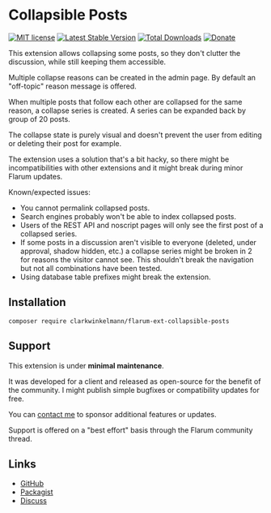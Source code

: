 # Collapsible Posts

[![MIT license](https://img.shields.io/badge/license-MIT-blue.svg)](https://github.com/clarkwinkelmann/flarum-ext-collapsible-posts/blob/master/LICENSE.md) [![Latest Stable Version](https://img.shields.io/packagist/v/clarkwinkelmann/flarum-ext-collapsible-posts.svg)](https://packagist.org/packages/clarkwinkelmann/flarum-ext-collapsible-posts) [![Total Downloads](https://img.shields.io/packagist/dt/clarkwinkelmann/flarum-ext-collapsible-posts.svg)](https://packagist.org/packages/clarkwinkelmann/flarum-ext-collapsible-posts) [![Donate](https://img.shields.io/badge/paypal-donate-yellow.svg)](https://www.paypal.me/clarkwinkelmann)

This extension allows collapsing some posts, so they don't clutter the discussion, while still keeping them accessible.

Multiple collapse reasons can be created in the admin page.
By default an "off-topic" reason message is offered.

When multiple posts that follow each other are collapsed for the same reason, a collapse series is created.
A series can be expanded back by group of 20 posts.

The collapse state is purely visual and doesn't prevent the user from editing or deleting their post for example.

The extension uses a solution that's a bit hacky, so there might be incompatibilities with other extensions and it might break during minor Flarum updates.

Known/expected issues:

- You cannot permalink collapsed posts.
- Search engines probably won't be able to index collapsed posts.
- Users of the REST API and noscript pages will only see the first post of a collapsed series.
- If some posts in a discussion aren't visible to everyone (deleted, under approval, shadow hidden, etc.) a collapse series might be broken in 2 for reasons the visitor cannot see. This shouldn't break the navigation but not all combinations have been tested.
- Using database table prefixes might break the extension.

## Installation

    composer require clarkwinkelmann/flarum-ext-collapsible-posts

## Support

This extension is under **minimal maintenance**.

It was developed for a client and released as open-source for the benefit of the community.
I might publish simple bugfixes or compatibility updates for free.

You can [contact me](https://clarkwinkelmann.com/flarum) to sponsor additional features or updates.

Support is offered on a "best effort" basis through the Flarum community thread.

## Links

- [GitHub](https://github.com/clarkwinkelmann/flarum-ext-collapsible-posts)
- [Packagist](https://packagist.org/packages/clarkwinkelmann/flarum-ext-collapsible-posts)
- [Discuss](https://discuss.flarum.org/d/29483)
